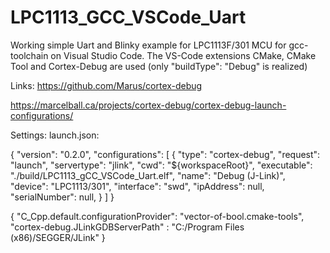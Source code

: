 # LPC1113_GCC_VSCode_Uart

Working simple Uart and Blinky example for LPC1113F/301 MCU for gcc-toolchain on Visual Studio Code.
The VS-Code extensions CMake, CMake Tool and Cortex-Debug are used
(only "buildType": "Debug" is realized)

Links:
https://github.com/Marus/cortex-debug

https://marcelball.ca/projects/cortex-debug/cortex-debug-launch-configurations/

Settings:
launch.json:

{
    "version": "0.2.0",
    "configurations": [
        {
            "type": "cortex-debug",
            "request": "launch",
            "servertype": "jlink",
            "cwd": "${workspaceRoot}",
            "executable": "./build/LPC1113_gCC_VSCode_Uart.elf",
            "name": "Debug (J-Link)",
            "device": "LPC1113/301",
            "interface": "swd",
            "ipAddress": null,
            "serialNumber": null,
        }
    ]
}

{
    "C_Cpp.default.configurationProvider": "vector-of-bool.cmake-tools",
    "cortex-debug.JLinkGDBServerPath" : "C:/Program Files (x86)/SEGGER/JLink"
}




